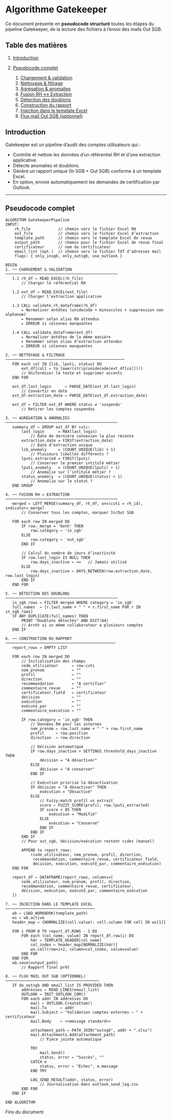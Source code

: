 # Algorithme Gatekeeper

Ce document présente en **pseudocode structuré** toutes les étapes du pipeline Gatekeeper, de la lecture des fichiers à l’envoi des mails Out SGB.

## Table des matières

1. [Introduction](#introduction)
2. [Pseudocode complet](#pseudocode-complet)

   1. [Chargement & validation](#1-chargement--validation)
   2. [Nettoyage & filtrage](#2-nettoyage--filtrage)
   3. [Agrégation & anomalies](#3-agrégation--anomalies)
   4. [Fusion RH ↔ Extraction](#4-fusion-rh--extraction)
   5. [Détection des doublons](#5-détection-des-doublons)
   6. [Construction du rapport](#6-construction-du-rapport)
   7. [Injection dans le template Excel](#7-injection-dans-le-template-excel)
   8. [Flux mail Out SGB (optionnel)](#8-flux-mail-out-sgb-optionnel)

## Introduction

Gatekeeper est un pipeline d’audit des comptes utilisateurs qui :

* Contrôle et nettoie les données d’un référentiel RH et d’une extraction applicative.
* Détecte anomalies et doublons.
* Génère un rapport unique (In SGB + Out SGB) conforme à un template Excel.
* En option, envoie automatiquement les demandes de certification par Outlook.

---

## Pseudocode complet

```plaintext
ALGORITHM GatekeeperPipeline
INPUT:
    rh_file            // chemin vers le fichier Excel RH
    ext_file           // chemin vers le fichier Excel d’extraction
    template_path      // chemin vers le template Excel de revue
    output_path        // chemin pour le fichier Excel de revue final
    certificateur      // nom du certificateur
    email_list (opt.)  // chemin vers le fichier TXT d’adresses mail
    flags: { only_insgb, only_outsgb, use_outlook }

BEGIN
1. ── CHARGEMENT & VALIDATION ─────────────────────────────────────────────────
   1.1 rh_df ← READ_EXCEL(rh_file)  
       // Charger le référentiel RH

   1.2 ext_df ← READ_EXCEL(ext_file)  
       // Charger l’extraction applicative

   1.3 CALL validate_rh_dataframe(rh_df)
       ▸ Normaliser entêtes (unidecode + minuscules + suppression non alphanum)
       ▸ Renommer selon alias RH attendus
       ▸ ERREUR si colonnes manquantes

   1.4 CALL validate_dataframe(ext_df)
       ▸ Normaliser entêtes de la même manière
       ▸ Renommer selon alias d’extraction attendus
       ▸ ERREUR si colonnes manquantes

2. ── NETTOYAGE & FILTRAGE ────────────────────────────────────────────────────
   FOR each col IN {lib, lputi, status} DO
       ext_df[col] ← to_lower(strip(unidecode(ext_df[col])))
       // Uniformiser le texte et supprimer accents
   END FOR

   ext_df.last_login      ← PARSE_DATE(ext_df.last_login)
       // Convertir en date
   ext_df.extraction_date ← PARSE_DATE(ext_df.extraction_date)

   ext_df ← FILTER ext_df WHERE status ≠ 'suspendu'
       // Retirer les comptes suspendus

3. ── AGRÉGATION & ANOMALIES ─────────────────────────────────────────────────
   summary_df ← GROUP ext_df BY cuti:
       last_login      = MAX(last_login)
           // Date de dernière connexion la plus récente
       extraction_date = FIRST(extraction_date)
           // Date d’extraction unique
       lib_anomaly     = (COUNT_UNIQUE(lib) > 1)
           // Plusieurs libellés différents ?
       lputi_extracted = FIRST(lputi)
           // Conserver le premier intitulé métier
       lputi_anomaly   = (COUNT_UNIQUE(lputi) > 1)
           // Anomalie sur l’intitulé métier ?
       status_anomaly  = (COUNT_UNIQUE(status) > 1)
           // Anomalie sur le statut ?
   END GROUP

4. ── FUSION RH ↔ EXTRACTION ─────────────────────────────────────────────────
   merged ← LEFT_MERGE(summary_df, rh_df, on=(cuti = rh_id), indicator=_merge)
       // Conserver tous les comptes, marquer In/Out SGB

   FOR each row IN merged DO
       IF row._merge = 'both' THEN
           row.category ← 'in_sgb'
       ELSE
           row.category ← 'out_sgb'
       END IF

       // Calcul du nombre de jours d’inactivité
       IF row.last_login IS NULL THEN
           row.days_inactive ← +∞   // Jamais utilisé
       ELSE
           row.days_inactive ← DAYS_BETWEEN(row.extraction_date, row.last_login)
       END IF
   END FOR

5. ── DÉTECTION DES DOUBLONS ─────────────────────────────────────────────────
   in_sgb_rows ← FILTER merged WHERE category = 'in_sgb'
   full_names  ← [r.last_name + " " + r.first_name FOR r IN in_sgb_rows]
   IF ANY DUPLICATE(full_names) THEN
       PRINT "Doublons détectés" AND EXIT(84)
       // Arrêt si un même collaborateur a plusieurs comptes
   END IF

6. ── CONSTRUCTION DU RAPPORT ────────────────────────────────────────────────
   report_rows ← EMPTY LIST

   FOR each row IN merged DO
       // Initialisation des champs
       code_utilisateur      ← row.cuti
       nom_prenom            ← ""
       profil                ← ""
       direction             ← ""
       recommandation        ← "A certifier"
       commentaire_revue     ← ""
       certificateur_field   ← certificateur
       décision              ← ""
       exécution             ← ""
       exécuté_par           ← ""
       commentaire_exécution ← ""

       IF row.category = 'in_sgb' THEN
           // Données RH pour les internes
           nom_prenom ← row.last_name + " " + row.first_name
           profil     ← row.position
           direction  ← row.direction

           // Décision automatique
           IF row.days_inactive > SETTINGS.threshold_days_inactive THEN
               décision = "A désactiver"
           ELSE
               décision = "A conserver"
           END IF

           // Exécution priorise la désactivation
           IF décision = "A désactiver" THEN
               exécution = "Désactivé"
           ELSE
               // Fuzzy-match profil vs extrait
               score ← FUZZY_SCORE(profil, row.lputi_extracted)
               IF score < 85 THEN
                   exécution = "Modifié"
               ELSE
                   exécution = "Conservé"
               END IF
           END IF
       END IF
       // Pour out_sgb, décision/exécution restent vides (manuel)

       APPEND to report_rows:
           (code_utilisateur, nom_prenom, profil, direction,
            recommandation, commentaire_revue, certificateur_field,
            décision, exécution, exécuté_par, commentaire_exécution)
   END FOR

   report_df ← DATAFRAME(report_rows, columns=[
       code_utilisateur, nom_prenom, profil, direction,
       recommandation, commentaire_revue, certificateur,
       décision, exécution, exécuté_par, commentaire_exécution
   ])

7. ── INJECTION DANS LE TEMPLATE EXCEL ───────────────────────────────────────
   wb ← LOAD_WORKBOOK(template_path)
   ws ← wb.active
   header_map ← {NORMALIZE(cell.value): cell.column FOR cell IN ws[1]}

   FOR i FROM 0 TO report_df.ROWS - 1 DO
       FOR each (col_name, value) IN report_df.row(i) DO
           hdr ← TEMPLATE_HEADER[col_name]
           col_index ← header_map[NORMALIZE(hdr)]
           ws.cell(row=i+2, column=col_index, value=value)
       END FOR
   END FOR
   wb.save(output_path)
       // Rapport final prêt

8. ── FLUX MAIL OUT SGB (OPTIONNEL) ─────────────────────────────────────────
   IF do_outsgb AND email_list IS PROVIDED THEN
       addresses ← READ_LINES(email_list)
       OUTLOOK ← INIT_OUTLOOK_COM()
       FOR each addr IN addresses DO
           mail ← OUTLOOK.CreateItem()
           mail.To      ← addr
           mail.Subject ← "Validation comptes externes – " + certificateur
           mail.Body    ← <<message standard>>

           attachment_path ← PATH_JOIN("outsgb", addr + ".xlsx")
           mail.Attachments.Add(attachment_path)
               // Pièce jointe automatique

           TRY
               mail.Send()
               status, error ← "Succès", ""
           CATCH e
               status, error ← "Échec", e.message
           END TRY

           LOG_SEND_RESULT(addr, status, error)
               // Journalisation dans outlook_send_log.csv
       END FOR
   END IF

END ALGORITHM
```

*Fins du document.*
